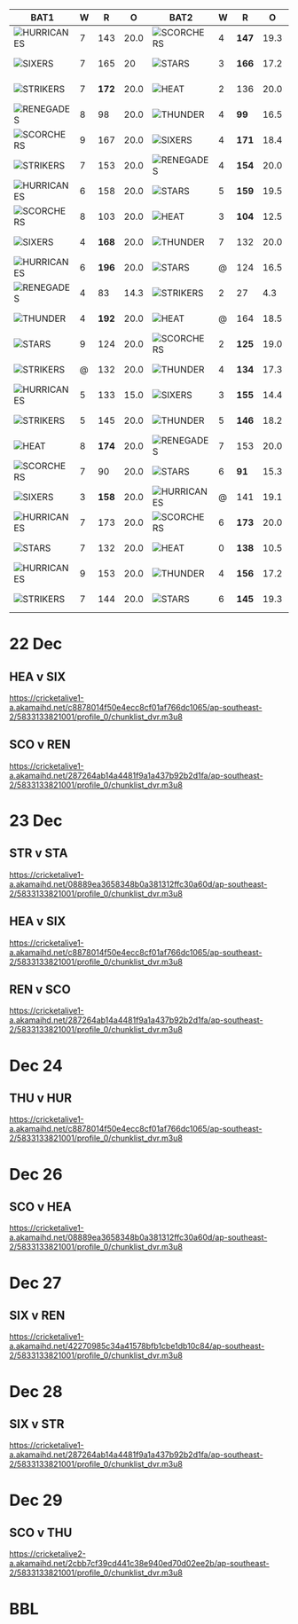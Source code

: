 BAT1 | W | R | O | BAT2 | W | R | O | LINK | PLAY | NOTES
-----|---|---|---|------|---|---|---|------|------|------
![HURRICANES](https://www.cricket.com.au/-/media/Logos/Teams/BBL/Hobart%20Hurricanes.ashx?mw=40) | 7 | 143 | 20.0 | ![SCORCHERS](https://www.cricket.com.au/-/media/Logos/Teams/BBL/Perth%20Scorchers.ashx?mw=40) | 4 | **147** | 19.3 | [2018-12-01](https://live.cricket.com.au/match/2204/43911/perth-scorchers-women-vs-hobart-hurricanes-women-rebel-wbbl-04/scorecard) | |
![SIXERS](https://www.cricket.com.au/-/media/Logos/Teams/BBL/Sydney%20Sixers.ashx?mw=40) | 7 | 165 | 20 | ![STARS](https://www.cricket.com.au/-/media/Logos/Teams/BBL/Melbourne%20Stars.ashx?mw=40) | 3 | **166** | 17.2 | [2018-12-01](https://live.cricket.com.au/match/2204/43912/melbourne-stars-women-vs-sydney-sixers-women-rebel-wbbl-04/scorecard) | |
![STRIKERS](https://www.cricket.com.au/-/media/Logos/Teams/BBL/Adelaide%20Strikers.ashx?mw=40) | 7 | **172** | 20.0 | ![HEAT](https://www.cricket.com.au/-/media/Logos/Teams/BBL/Brisbane%20Heat.ashx?mw=40) | 2 | 136 | 20.0 | [2018-12-02](https://live.cricket.com.au/match/2204/43913/adelaide-strikers-women-vs-brisbane-heat-women-rebel-wbbl-04/scorecard)
![RENEGADES](https://www.cricket.com.au/-/media/Logos/Teams/BBL/Melbourne%20Renegades.ashx?mw=40) | 8 | 98 | 20.0 | ![THUNDER](https://www.cricket.com.au/-/media/Logos/Teams/BBL/Sydney%20Thunder.ashx?mw=40) | 4 | **99** | 16.5 | [2018-12-02](https://live.cricket.com.au/match/2204/43914/melbourne-renegades-women-vs-sydney-thunder-women-rebel-wbbl-04/scorecard)
![SCORCHERS](https://www.cricket.com.au/-/media/Logos/Teams/BBL/Perth%20Scorchers.ashx?mw=40) | 9 | 167 | 20.0 | ![SIXERS](https://www.cricket.com.au/-/media/Logos/Teams/BBL/Sydney%20Sixers.ashx?mw=40) | 4 | **171** | 18.4 | [2018-12-07](https://live.cricket.com.au/match/2204/43915/sydney-sixers-women-vs-perth-scorchers-women-rebel-wbbl-04/scorecard) | [PLAY](https://acricketalive1-a.akamaihd.net/42270985c34a41578bfb1cbe1db10c84/ap-southeast-2/5833133821001/profile_0/chunklist_dvr.m3u8)
![STRIKERS](https://www.cricket.com.au/-/media/Logos/Teams/BBL/Adelaide%20Strikers.ashx?mw=40) | 7 | 153 | 20.0 | ![RENEGADES](https://www.cricket.com.au/-/media/Logos/Teams/BBL/Melbourne%20Renegades.ashx?mw=40) | 4 | **154** | 20.0 | [2018-12-08](https://live.cricket.com.au/match/2204/43916/melbourne-renegades-women-vs-adelaide-strikers-women-rebel-wbbl-04/scorecard) | [PLAY](https://acricketalive1-a.akamaihd.net/b26cb3b986644acaad160b54f0845f17/ap-southeast-2/5833133821001/profile_0/chunklist_dvr.m3u8)
![HURRICANES](https://www.cricket.com.au/-/media/Logos/Teams/BBL/Hobart%20Hurricanes.ashx?mw=40) | 6 | 158 | 20.0 | ![STARS](https://www.cricket.com.au/-/media/Logos/Teams/BBL/Melbourne%20Stars.ashx?mw=40) | 5 | **159** | 19.5 | [2018-12-08](https://live.cricket.com.au/match/2204/43917/hobart-hurricanes-women-vs-melbourne-stars-women-rebel-wbbl-04/scorecard) | [PLAY](https://acricketalive1-a.akamaihd.net/ccf21aa67b3942d5850a02f1acc35dd3/ap-southeast-2/5833133821001/profile_0/chunklist_dvr.m3u8)
![SCORCHERS](https://www.cricket.com.au/-/media/Logos/Teams/BBL/Perth%20Scorchers.ashx?mw=40) | 8 | 103 | 20.0 | ![HEAT](https://www.cricket.com.au/-/media/Logos/Teams/BBL/Brisbane%20Heat.ashx?mw=40) | 3 | **104** | 12.5 | [2018-12-08](https://live.cricket.com.au/match/2204/43918/brisbane-heat-women-vs-perth-scorchers-women-rebel-wbbl-04/scorecard) | [PLAY](https://acricketalive1-a.akamaihd.net/42270985c34a41578bfb1cbe1db10c84/ap-southeast-2/5833133821001/profile_0/chunklist_dvr.m3u8)
![SIXERS](https://www.cricket.com.au/-/media/Logos/Teams/BBL/Sydney%20Sixers.ashx?mw=40) | 4 | **168** | 20.0 | ![THUNDER](https://www.cricket.com.au/-/media/Logos/Teams/BBL/Sydney%20Thunder.ashx?mw=40) | 7 | 132 | 20.0 | [2018-12-08](https://live.cricket.com.au/match/2204/43919/sydney-sixers-women-vs-sydney-thunder-women-rebel-wbbl-04/scorecard) | [PLAY](https://acricketalive1-a.akamaihd.net/2cbb7cf39cd441c38e940ed70d02ee2b/ap-southeast-2/5833133821001/profile_0/chunklist_dvr.m3u8)
![HURRICANES](https://www.cricket.com.au/-/media/Logos/Teams/BBL/Hobart%20Hurricanes.ashx?mw=40) | 6 | **196** | 20.0 | ![STARS](https://www.cricket.com.au/-/media/Logos/Teams/BBL/Melbourne%20Stars.ashx?mw=40) | @ | 124 | 16.5 | [2018-12-09](https://live.cricket.com.au/match/2204/43921/hobart-hurricanes-women-vs-melbourne-stars-women-rebel-wbbl-04/scorecard) | [PLAY](https://acricketalive1-a.akamaihd.net/ccf21aa67b3942d5850a02f1acc35dd3/ap-southeast-2/5833133821001/profile_0/chunklist_dvr.m3u8)
![RENEGADES](https://www.cricket.com.au/-/media/Logos/Teams/BBL/Melbourne%20Renegades.ashx?mw=40) | 4 | 83 | 14.3 | ![STRIKERS](https://www.cricket.com.au/-/media/Logos/Teams/BBL/Adelaide%20Strikers.ashx?mw=40) | 2 | 27 | 4.3 | [2018-12-09](https://live.cricket.com.au/match/2204/43920/melbourne-renegades-women-vs-adelaide-strikers-women-rebel-wbbl-04/scorecard) | [PLAY](https://acricketalive1-a.akamaihd.net/ccf21aa67b3942d5850a02f1acc35dd3/ap-southeast-2/5833133821001/profile_0/chunklist_dvr.m3u8) | RAINED OUT
![THUNDER](https://www.cricket.com.au/-/media/Logos/Teams/BBL/Sydney%20Thunder.ashx?mw=40) | 4 | **192** | 20.0 | ![HEAT](https://www.cricket.com.au/-/media/Logos/Teams/BBL/Brisbane%20Heat.ashx?mw=40) | @ | 164 | 18.5 | [2018-12-09](https://live.cricket.com.au/match/2204/43922/sydney-thunder-women-vs-brisbane-heat-women-rebel-wbbl-04/scorecard) | [PLAY](https://acricketalive1-a.akamaihd.net/42270985c34a41578bfb1cbe1db10c84/ap-southeast-2/5833133821001/profile_0/chunklist_dvr.m3u8)
![STARS](https://www.cricket.com.au/-/media/Logos/Teams/BBL/Melbourne%20Stars.ashx?mw=40) | 9 | 124 | 20.0 | ![SCORCHERS](https://www.cricket.com.au/-/media/Logos/Teams/BBL/Perth%20Scorchers.ashx?mw=40) | 2 | **125** | 19.0 | [2018-12-15](https://live.cricket.com.au/match/2204/43923/melbourne-stars-women-vs-perth-scorchers-women-rebel-wbbl-04/scorecard) | [PLAY](https://cricketalive1-a.akamaihd.net/287264ab14a4481f9a1a437b92b2d1fa/ap-southeast-2/5833133821001/profile_0/chunklist_dvr.m3u8)
![STRIKERS](https://www.cricket.com.au/-/media/Logos/Teams/BBL/Adelaide%20Strikers.ashx?mw=40) | @ | 132 | 20.0 | ![THUNDER](https://www.cricket.com.au/-/media/Logos/Teams/BBL/Sydney%20Thunder.ashx?mw=40) | 4 | **134** | 17.3 | [2018-12-15](https://live.cricket.com.au/match/2204/43924/adelaide-strikers-women-vs-sydney-thunder-women-rebel-wbbl-04/scorecard) | [PLAY](https://cricketalive1-a.akamaihd.net/87758ec0a87a4f06b8a09fbbbe20cd7e/ap-southeast-2/5833133821001/profile_0/chunklist_dvr.m3u8)
![HURRICANES](https://www.cricket.com.au/-/media/Logos/Teams/BBL/Hobart%20Hurricanes.ashx?mw=40) | 5 | 133 | 15.0 | ![SIXERS](https://www.cricket.com.au/-/media/Logos/Teams/BBL/Sydney%20Sixers.ashx?mw=40) | 3 | **155** | 14.4 | [2018-12-15](https://live.cricket.com.au/match/2204/43925/hobart-hurricanes-women-vs-sydney-sixers-women-rebel-wbbl-04/scorecard) | [PLAY](https://cricketalive1-a.akamaihd.net/2cbb7cf39cd441c38e940ed70d02ee2b/ap-southeast-2/5833133821001/profile_0/chunklist_dvr.m3u8) | DUCKWORTHED
![STRIKERS](https://www.cricket.com.au/-/media/Logos/Teams/BBL/Adelaide%20Strikers.ashx?mw=40) | 5 | 145 | 20.0 | ![THUNDER](https://www.cricket.com.au/-/media/Logos/Teams/BBL/Sydney%20Thunder.ashx?mw=40) | 5 | **146** | 18.2 | [2018-12-16](https://live.cricket.com.au/match/2204/43926/sydney-thunder-women-vs-adelaide-strikers-women-rebel-wbbl-04/scorecard) | [PLAY](https://cricketalive1-a.akamaihd.net/287264ab14a4481f9a1a437b92b2d1fa/ap-southeast-2/5833133821001/profile_0/chunklist_dvr.m3u8)
![HEAT](https://www.cricket.com.au/-/media/Logos/Teams/BBL/Brisbane%20Heat.ashx?mw=40) | 8 | **174** | 20.0 | ![RENEGADES](https://www.cricket.com.au/-/media/Logos/Teams/BBL/Melbourne%20Renegades.ashx?mw=40) | 7 | 153 | 20.0 | [2018-12-16](https://live.cricket.com.au/match/2204/43927/melbourne-renegades-women-vs-brisbane-heat-women-rebel-wbbl-04/scorecard) | [PLAY](https://cricketalive1-a.akamaihd.net/2cbb7cf39cd441c38e940ed70d02ee2b/ap-southeast-2/5833133821001/profile_0/chunklist_dvr.m3u8)
![SCORCHERS](https://www.cricket.com.au/-/media/Logos/Teams/BBL/Perth%20Scorchers.ashx?mw=40) | 7 | 90 | 20.0 | ![STARS](https://www.cricket.com.au/-/media/Logos/Teams/BBL/Melbourne%20Stars.ashx?mw=40) | 6 | **91** | 15.3 | [2018-12-16](https://live.cricket.com.au/match/2204/43928/melbourne-stars-women-vs-perth-scorchers-women-rebel-wbbl-04/scorecard) | [PLAY](https://cricketalive1-a.akamaihd.net/42270985c34a41578bfb1cbe1db10c84/ap-southeast-2/5833133821001/profile_0/chunklist_dvr.m3u8)
![SIXERS](https://www.cricket.com.au/-/media/Logos/Teams/BBL/Sydney%20Sixers.ashx?mw=40) | 3 | **158** | 20.0 | ![HURRICANES](https://www.cricket.com.au/-/media/Logos/Teams/BBL/Hobart%20Hurricanes.ashx?mw=40) | @ | 141 | 19.1 |  [2018-12-16](https://live.cricket.com.au/match/2204/43929/hobart-hurricanes-women-vs-sydney-sixers-women-rebel-wbbl-04/scorecard) | [PLAY](https://cricketalive1-a.akamaihd.net/87758ec0a87a4f06b8a09fbbbe20cd7e/ap-southeast-2/5833133821001/profile_0/chunklist_dvr.m3u8)
![HURRICANES](https://www.cricket.com.au/-/media/Logos/Teams/BBL/Hobart%20Hurricanes.ashx?mw=40) | 7 | 173 | 20.0 | ![SCORCHERS](https://www.cricket.com.au/-/media/Logos/Teams/BBL/Perth%20Scorchers.ashx?mw=40) | 6 | **173** | 20.0 | [2018-12-18](https://live.cricket.com.au/match/2204/43930/hobart-hurricanes-women-vs-perth-scorchers-women-rebel-wbbl-04/scorecard) | [PLAY](https://cricketalive1-a.akamaihd.net/287264ab14a4481f9a1a437b92b2d1fa/ap-southeast-2/5833133821001/profile_0/chunklist_dvr.m3u8) | :smile::floppy_disk: SUPER OVER
![STARS](https://www.cricket.com.au/-/media/Logos/Teams/BBL/Melbourne%20Stars.ashx?mw=40) | 7 | 132 | 20.0 | ![HEAT](https://www.cricket.com.au/-/media/Logos/Teams/BBL/Brisbane%20Heat.ashx?mw=40) | 0 | **138** | 10.5 | [2018-12-19](https://live.cricket.com.au/match/2204/43931/brisbane-heat-women-vs-melbourne-stars-women-rebel-wbbl-04/scorecard) | [PLAY](https://cricketalive1-a.akamaihd.net/c8878014f50e4ecc8cf01af766dc1065/ap-southeast-2/5833133821001/profile_0/chunklist_dvr.m3u8) | :smile::floppy_disk: GRACE HARRIS 100
![HURRICANES](https://www.cricket.com.au/-/media/Logos/Teams/BBL/Hobart%20Hurricanes.ashx?mw=40) | 9 | 153 | 20.0 | ![THUNDER](https://www.cricket.com.au/-/media/Logos/Teams/BBL/Sydney%20Thunder.ashx?mw=40) | 4 | **156** | 17.2 | [2018-12-21](https://live.cricket.com.au/match/2204/43932/sydney-thunder-women-vs-hobart-hurricanes-women-rebel-wbbl-04/scorecard) | [PLAY](https://cricketalive1-a.akamaihd.net/08889ea3658348b0a381312ffc30a60d/ap-southeast-2/5833133821001/profile_0/chunklist_dvr.m3u8) | :smile:
![STRIKERS](https://www.cricket.com.au/-/media/Logos/Teams/BBL/Adelaide%20Strikers.ashx?mw=40) | 7 | 144 | 20.0 | ![STARS](https://www.cricket.com.au/-/media/Logos/Teams/BBL/Melbourne%20Stars.ashx?mw=40) | 6 | **145** | 19.3 | [2018-12-21](https://live.cricket.com.au/match/2204/43933/adelaide-strikers-women-vs-melbourne-stars-women-rebel-wbbl-04/scorecard) | [PLAY](https://cricketalive1-a.akamaihd.net/c8878014f50e4ecc8cf01af766dc1065/ap-southeast-2/5833133821001/profile_0/chunklist_dvr.m3u8) | :smile:

# 22 Dec
## HEA v SIX
https://cricketalive1-a.akamaihd.net/c8878014f50e4ecc8cf01af766dc1065/ap-southeast-2/5833133821001/profile_0/chunklist_dvr.m3u8
## SCO v REN
https://cricketalive1-a.akamaihd.net/287264ab14a4481f9a1a437b92b2d1fa/ap-southeast-2/5833133821001/profile_0/chunklist_dvr.m3u8
# 23 Dec
## STR v STA
https://cricketalive1-a.akamaihd.net/08889ea3658348b0a381312ffc30a60d/ap-southeast-2/5833133821001/profile_0/chunklist_dvr.m3u8
## HEA v SIX
https://cricketalive1-a.akamaihd.net/c8878014f50e4ecc8cf01af766dc1065/ap-southeast-2/5833133821001/profile_0/chunklist_dvr.m3u8
## REN v SCO
https://cricketalive1-a.akamaihd.net/287264ab14a4481f9a1a437b92b2d1fa/ap-southeast-2/5833133821001/profile_0/chunklist_dvr.m3u8
# Dec 24
## THU v HUR
https://cricketalive1-a.akamaihd.net/c8878014f50e4ecc8cf01af766dc1065/ap-southeast-2/5833133821001/profile_0/chunklist_dvr.m3u8
# Dec 26
## SCO v HEA
https://cricketalive1-a.akamaihd.net/08889ea3658348b0a381312ffc30a60d/ap-southeast-2/5833133821001/profile_0/chunklist_dvr.m3u8
# Dec 27
## SIX v REN
https://cricketalive1-a.akamaihd.net/42270985c34a41578bfb1cbe1db10c84/ap-southeast-2/5833133821001/profile_0/chunklist_dvr.m3u8
# Dec 28
## SIX v STR
https://cricketalive1-a.akamaihd.net/287264ab14a4481f9a1a437b92b2d1fa/ap-southeast-2/5833133821001/profile_0/chunklist_dvr.m3u8
# Dec 29
## SCO v THU
https://cricketalive2-a.akamaihd.net/2cbb7cf39cd441c38e940ed70d02ee2b/ap-southeast-2/5833133821001/profile_0/chunklist_dvr.m3u8
# BBL

